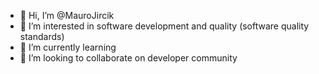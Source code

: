 - 👋 Hi, I’m @MauroJircik
- 👀 I’m interested in software development and quality (software quality standards)
- 🌱 I’m currently learning
- 💞️ I’m looking to collaborate on developer community

<!---
MauroJircik/MauroJircik is a ✨ special ✨ repository because its `README.md` (this file) appears on your GitHub profile.
You can click the Preview link to take a look at your changes.
--->
